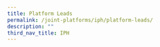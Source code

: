 ```yaml
---
title: Platform Leads
permalink: /joint-platforms/iph/platform-leads/
description: ""
third_nav_title: IPH
---
```

